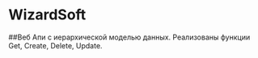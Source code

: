 # WizardSoft
##Веб Апи с иерархической моделью данных. Реализованы функции Get, Create, Delete, Update.
